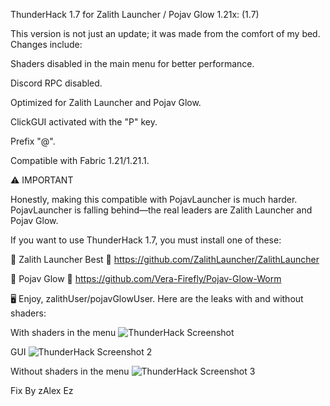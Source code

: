 ThunderHack 1.7 for Zalith Launcher / Pojav Glow 1.21x: (1.7)

This version is not just an update; it was made from the comfort of my bed. Changes include:

Shaders disabled in the main menu for better performance.

Discord RPC disabled.

Optimized for Zalith Launcher and Pojav Glow.

ClickGUI activated with the "P" key.

Prefix "@".

Compatible with Fabric 1.21/1.21.1.


⚠️ IMPORTANT

Honestly, making this compatible with PojavLauncher is much harder. PojavLauncher is falling behind—the real leaders are Zalith Launcher and Pojav Glow.

If you want to use ThunderHack 1.7, you must install one of these:

🔹 Zalith Launcher Best
🔗 https://github.com/ZalithLauncher/ZalithLauncher

🔹 Pojav Glow
🔗 https://github.com/Vera-Firefly/Pojav-Glow-Worm

🖥️ Enjoy, zalithUser/pojavGlowUser. Here are the leaks with and without shaders:

With shaders in the menu
![ThunderHack Screenshot](https://github.com/zAlexHvHcc/ThunderHack-17-for-Pojav-1.21x-17/raw/main/Screenshot_20250322_230608.jpg)

GUI
![ThunderHack Screenshot 2](https://github.com/zAlexHvHcc/ThunderHack-17-for-Pojav-1.21x-17/raw/main/Screenshot_20250322_230707.jpg)

Without shaders in the menu
![ThunderHack Screenshot 3](https://github.com/zAlexHvHcc/ThunderHack-17-for-Pojav-1.21x-17/raw/main/Screenshot_20250322_235107.jpg)

Fix By zAlex Ez
